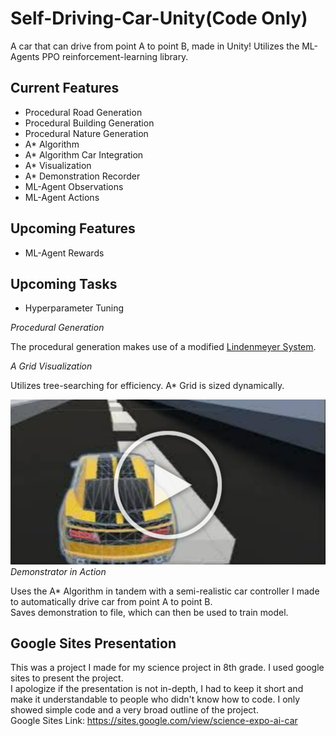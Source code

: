# Self-Driving-Car-Unity(Code Only)
A car that can drive from point A to point B, made in Unity! Utilizes the ML-Agents PPO reinforcement-learning library.

## Current Features
- Procedural Road Generation
- Procedural Building Generation
- Procedural Nature Generation
- A* Algorithm
- A* Algorithm Car Integration
- A* Visualization
- A* Demonstration Recorder
- ML-Agent Observations
- ML-Agent Actions

## Upcoming Features
- ML-Agent Rewards

## Upcoming Tasks
- Hyperparameter Tuning

*Procedural Generation*

The procedural generation makes use of a modified [Lindenmeyer System](https://www1.biologie.uni-hamburg.de/b-online/e28_3/lsys.html).

*A Grid Visualization*

Utilizes tree-searching for efficiency. A* Grid is sized dynamically.

[![alt text](ReadMeImages/PlayCarVideo.png "Title")](https://www.youtube.com/watch?v=sPxi9NbGNL0)
*Demonstrator in Action*

Uses the A* Algorithm in tandem with a semi-realistic car controller I made to automatically drive car from point A to point B.  
Saves demonstration to file, which can then be used to train model.

## Google Sites Presentation
This was a project I made for my science project in 8th grade. I used google sites to present the project.  
I apologize if the presentation is not in-depth, I had to keep it short and make it understandable to people who didn't know how to code. I only showed simple code and a very broad outline of the project.  
Google Sites Link: https://sites.google.com/view/science-expo-ai-car

